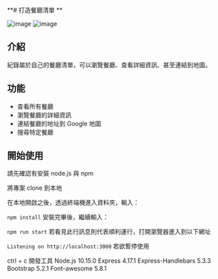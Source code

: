 **# 打造餐廳清單 **

![image](https://github.com/LeoChiang0917/restaurant_list/assets/132338192/153fded9-73cc-4c02-91c8-5b794e3518bc)
![image](https://github.com/LeoChiang0917/restaurant_list/assets/132338192/e104c372-9be7-46a1-a433-fe6d514b080c)

## 介紹
紀錄屬於自己的餐廳清單，可以瀏覽餐廳、查看詳細資訊、甚至連結到地圖。

## 功能
* 查看所有餐廳
* 瀏覽餐廳的詳細資訊
* 連結餐廳的地址到 Google 地圖
* 搜尋特定餐廳

## 開始使用
請先確認有安裝 node.js 與 npm

將專案 clone 到本地

在本地開啟之後，透過終端機進入資料夾，輸入：

`npm install`
安裝完畢後，繼續輸入：

`npm run start`
若看見此行訊息則代表順利運行，打開瀏覽器進入到以下網址

`Listening on http://localhost:3000`
若欲暫停使用

ctrl + c
開發工具
Node.js 10.15.0
Express 4.17.1
Express-Handlebars 5.3.3
Bootstrap 5.2.1
Font-awesome 5.8.1
